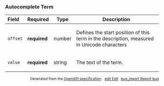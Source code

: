 <!--- This is a generated file, do not edit! -->
<!--- [START maps_http_schema_placeautocompleteterm] -->
<h3 class="schema-object" id="PlaceAutocompleteTerm">Autocomplete Term</h3>

| Field    | Required     | Type   | Description                                                                                                                                      |
| :------- | ------------ | ------ | ------------------------------------------------------------------------------------------------------------------------------------------------ |
| `offset` | **required** | number | <div class="nonref-property-description"><p>Defines the start position of this term in the description, measured in Unicode characters</p></div> |
| `value`  | **required** | string | <div class="nonref-property-description"><p>The text of the term.</p></div>                                                                      |

<p style="text-align: right; font-size: smaller;">Generated from the <a class="gc-analytics-event" data-category="GMP" data-label="openapi-github" href="https://github.com/googlemaps/openapi-specification" title="Google Maps Platform OpenAPI Specification" class="external">OpenAPI specification</a>.
<a class="gc-analytics-event" data-category="GMP" data-label="openapi-github" style="margin-left: 5px;" href="https://github.com/googlemaps/openapi-specification/blob/main/specification/schema" title="Edit on GitHub"><span class="material-icons">edit</span> Edit</a>
<a class="gc-analytics-event" data-category="GMP" data-label="openapi-github" style="margin-left: 5px;" href="https://github.com/googlemaps/openapi-specification/issues/new?assignees=&labels=type%3A+bug%2C+triage+me&template=bug_report.md&title=[schema] Bug - PlaceAutocompleteTerm" title="File bug for schema on GitHub"><span class="material-icons">bug_report</span> Report bug</a>
</p>

<!--- [END maps_http_schema_placeautocompleteterm] -->
